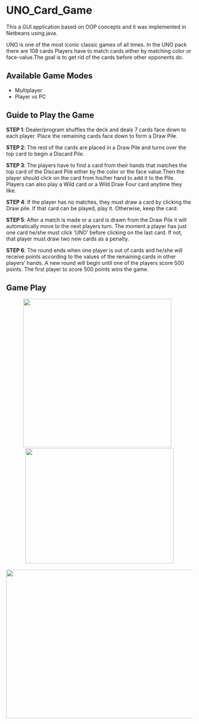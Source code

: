 # UNO_Card_Game

This a GUI application based on OOP concepts and it was implemented in Netbeans using java.

UNO is one of the most iconic classic games of all times. In the UNO pack there are 108 cards  Players have to match cards either by
matching color or face-value.The goal is to get rid of the cards before other opponents do.

## **Available Game Modes**
- Multiplayer
- Player vs PC

## **Guide to Play the Game**

**STEP 1**: Dealer/program shuffles the deck and deals 7 cards face down to each player. Place the  remaining cards face down to form a Draw Pile. 

**STEP 2**: The rest of the cards are placed in a Draw Pile and turns over the top card to begin a Discard Pile. 

**STEP 3**: The players have to find a card from their hands that matches the top card of the Discard Pile either by the color or the face value.Then the player should click on the  card from his/her hand to add it to the Pile. Players can also play a Wild card or a Wild Draw Four card anytime they like. 

**STEP 4**: If the player has no matches, they must draw a card by clicking the Draw pile. If that  card can be played, play it. Otherwise, keep the card. 

**STEP 5**: After a match is made or a card is drawn from the Draw Pile it will automatically move  to the next players turn. The moment a player has just one card he/she must click ‘UNO’ before  clicking on the last card. If not, that player must draw two new cards as a penalty. 

**STEP 6**: The round ends when one player is out of cards and he/she will receive points according  to the values of the remaining cards in other players’ hands. A new round will begin until one of the players score 500 points. The first player to score 500 points wins the game.

## **Game Play**

<p align="center">
  <img width=400 src="https://user-images.githubusercontent.com/65526190/109389294-fe324d80-7931-11eb-8d37-df7c03a2fbd2.png">&nbsp; &nbsp;
  <img  width=400 height=310 src="https://user-images.githubusercontent.com/65526190/109389364-36d22700-7932-11eb-8df8-d301568933c1.png">
    <br/>    <br/>

   <img width=800 height=400  src="https://user-images.githubusercontent.com/65526190/109389371-3afe4480-7932-11eb-9eb9-2873df9c089a.png">


</p>




